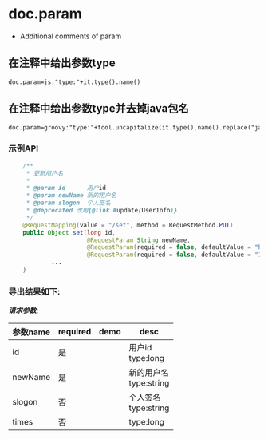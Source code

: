 # doc.param

- Additional comments of param

## 在注释中给出参数type

```properties
doc.param=js:"type:"+it.type().name()
```

## 在注释中给出参数type并去掉java包名

```properties
doc.param=groovy:"type:"+tool.uncapitalize(it.type().name().replace("java.lang.",""))
```

### 示例API

```java
    /**
     * 更新用户名
     *
     * @param id      用户id
     * @param newName 新的用户名
     * @param slogon  个人签名
     * @deprecated 改用{@link #update(UserInfo)}
     */
    @RequestMapping(value = "/set", method = RequestMethod.PUT)
    public Object set(long id,
                      @RequestParam String newName,
                      @RequestParam(required = false, defaultValue = "haha") String slogon,
                      @RequestParam(required = false, defaultValue = "10") long times) {
            ...
    }
```

### 导出结果如下:

***请求参数:***

| 参数name | required |	demo | desc |
| --- | --- | --- | --- |
| id | 是 |   | 用户id<br>type:long |
| newName | 是 |   |新的用户名<br> type:string |
| slogon | 否 |   |个人签名<br> type:string |
| times | 否 |   | type:long |